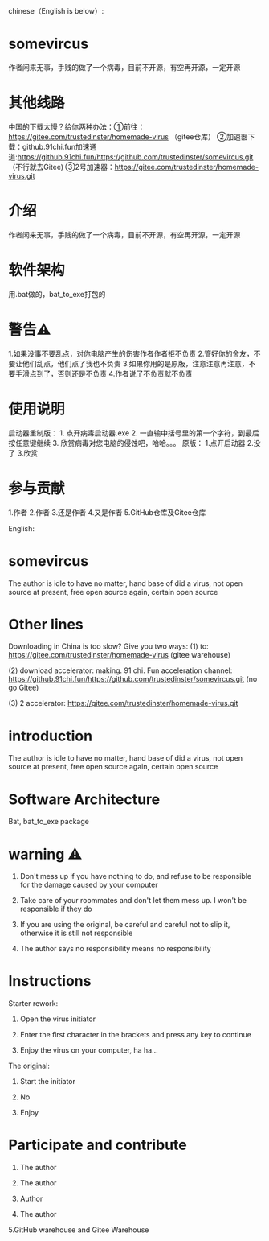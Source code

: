 chinese（English is below）:
# somevircus
作者闲来无事，手贱的做了一个病毒，目前不开源，有空再开源，一定开源
# 其他线路
中国的下载太慢？给你两种办法：①前往：https://gitee.com/trustedinster/homemade-virus （gitee仓库）
                          ②加速器下载：github.91chi.fun加速通道:https://github.91chi.fun/https://github.com/trustedinster/somevircus.git （不行就去Gitee)
                          ③2号加速器：https://gitee.com/trustedinster/homemade-virus.git
# 介绍
作者闲来无事，手贱的做了一个病毒，目前不开源，有空再开源，一定开源

# 软件架构
用.bat做的，bat_to_exe打包的

# 警告⚠
1.如果没事不要乱点，对你电脑产生的伤害作者作者拒不负责
2.管好你的舍友，不要让他们乱点，他们点了我也不负责
3.如果你用的是原版，注意注意再注意，不要手滑点到了，否则还是不负责
4.作者说了不负责就不负责
# 使用说明
启动器重制版： 
            1. 点开病毒启动器.exe 
            2. 一直输中括号里的第一个字符，到最后按任意键继续 
            3. 欣赏病毒对您电脑的侵蚀吧，哈哈。。。 
原版： 
            1.点开启动器 
            2.没了 
            3.欣赏

# 参与贡献
1.作者
2.作者
3.还是作者
4.又是作者
5.GitHub仓库及Gitee仓库


English:
# somevircus

The author is idle to have no matter, hand base of did a virus, not open source at present, free open source again, certain open source

# Other lines

Downloading in China is too slow? Give you two ways: (1) to: https://gitee.com/trustedinster/homemade-virus (gitee warehouse)

(2) download accelerator: making. 91 chi. Fun acceleration channel: https://github.91chi.fun/https://github.com/trustedinster/somevircus.git (no go Gitee)

(3) 2 accelerator: https://gitee.com/trustedinster/homemade-virus.git

# introduction

The author is idle to have no matter, hand base of did a virus, not open source at present, free open source again, certain open source



# Software Architecture

Bat, bat_to_exe package



# warning ⚠

1. Don't mess up if you have nothing to do, and refuse to be responsible for the damage caused by your computer

2. Take care of your roommates and don't let them mess up. I won't be responsible if they do

3. If you are using the original, be careful and careful not to slip it, otherwise it is still not responsible

4. The author says no responsibility means no responsibility

# Instructions

Starter rework:

1. Open the virus initiator

2. Enter the first character in the brackets and press any key to continue

3. Enjoy the virus on your computer, ha ha...

The original:

1. Start the initiator

2. No

3. Enjoy



# Participate and contribute

1. The author

2. The author

3. Author

4) The author

5.GitHub warehouse and Gitee Warehouse
